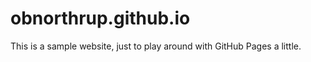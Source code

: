 obnorthrup.github.io
====================

This is a sample website, just to play around with GitHub Pages a little.
